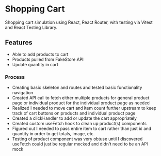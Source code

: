# Shopping Cart

Shopping cart simulation using React, React Router, with testing via Vitest and React Testing Library.

## Features

- Able to add products to cart
- Products pulled from FakeStore API
- Update quantity in cart

### Process

- Creating basic skeleton and routes and tested basic functionality navigation
- Created API call to fetch either multiple products for general product page or individual product for the individual product page as needed
- Realized I needed to move cart and item count further upstream to keep track of cart buttons on products and individual product page
- Created a clickHandler to add or update the cart appropriately
- Created custom useFetch hook to clean up product(s) components
- Figured out I needed to pass entire item to cart rather than just id and quantity in order to get totals, image, etc.
- Testing of product component was very obtuse until I discovered useFetch could just be regular mocked and didn't need to be an API mock

